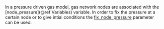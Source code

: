 In a pressure driven gas model, gas network nodes are associated with the [node\_pressure](@ref Variables) variable. In order to fix the pressure at a certain node or to give intial conditions the [fix\_node\_pressure](@ref) parameter can be used.
